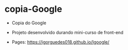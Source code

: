 # copia-Google

- Copia do Google

- Projeto desenvolvido durando mini-curso de front-end

- Pages: https://igorguedes018.github.io/Igoogle/
